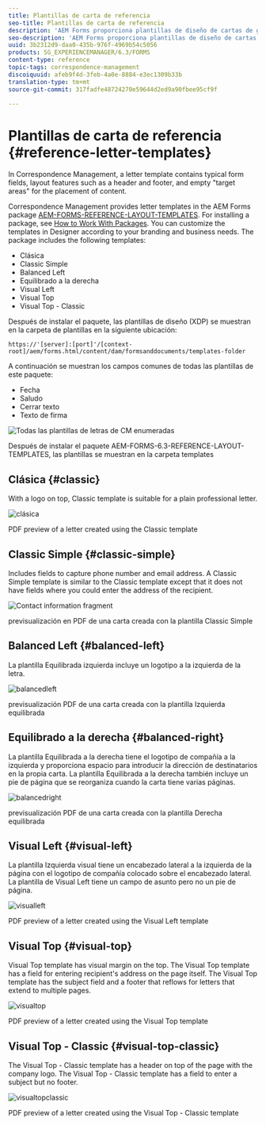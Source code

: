 ```yaml
---
title: Plantillas de carta de referencia
seo-title: Plantillas de carta de referencia
description: 'AEM Forms proporciona plantillas de diseño de cartas de gestión de correspondencia que puede utilizar para crear cartas rápidamente. '
seo-description: 'AEM Forms proporciona plantillas de diseño de cartas de gestión de correspondencia que puede utilizar para crear cartas rápidamente. '
uuid: 3b2312d9-daa0-435b-976f-4969b54c5056
products: SG_EXPERIENCEMANAGER/6.3/FORMS
content-type: reference
topic-tags: correspondence-management
discoiquuid: afeb9f4d-3feb-4a0e-8884-e3ec1309b33b
translation-type: tm+mt
source-git-commit: 317fadfe48724270e59644d2ed9a90fbee95cf9f

---
```



# Plantillas de carta de referencia {#reference-letter-templates}

In Correspondence Management, a letter template contains typical form fields, layout features such as a header and footer, and empty &quot;target areas&quot; for the placement of content.

Correspondence Management provides letter templates in the AEM Forms package [AEM-FORMS-REFERENCE-LAYOUT-TEMPLATES](https://www.adobeaemcloud.com/content/marketplace/marketplaceProxy.html?packagePath=/content/companies/public/adobe/packages/cq630/fd/AEM-FORMS-6.3-REFERENCE-LAYOUT-TEMPLATES). For installing a package, see [How to Work With Packages](/help/sites-administering/package-manager.md). You can customize the templates in Designer according to your branding and business needs. The package includes the following templates:

* Clásica
* Classic Simple
* Balanced Left
* Equilibrado a la derecha
* Visual Left
* Visual Top
* Visual Top - Classic

Después de instalar el paquete, las plantillas de diseño (XDP) se muestran en la carpeta de plantillas en la siguiente ubicación:

`https://'[server]:[port]'/[context-root]/aem/forms.html/content/dam/formsanddocuments/templates-folder`

A continuación se muestran los campos comunes de todas las plantillas de este paquete:

* Fecha
* Saludo
* Cerrar texto
* Texto de firma

![Todas las plantillas de letras de CM enumeradas](assets/templatescorrespondence.png)

Después de instalar el paquete AEM-FORMS-6.3-REFERENCE-LAYOUT-TEMPLATES, las plantillas se muestran en la carpeta templates

## Clásica {#classic}

With a logo on top, Classic template is suitable for a plain professional letter.

![clásica](assets/classic.png)

PDF preview of a letter created using the Classic template

## Classic Simple {#classic-simple}

Includes fields to capture phone number and email address. A Classic Simple template is similar to the Classic template except that it does not have fields where you could enter the address of the recipient.

![Contact information fragment](assets/classicsimple.png)

previsualización en PDF de una carta creada con la plantilla Classic Simple

## Balanced Left {#balanced-left}

La plantilla Equilibrada izquierda incluye un logotipo a la izquierda de la letra.

![balancedleft](assets/balancedleft.png)

previsualización PDF de una carta creada con la plantilla Izquierda equilibrada

## Equilibrado a la derecha {#balanced-right}

La plantilla Equilibrada a la derecha tiene el logotipo de compañía a la izquierda y proporciona espacio para introducir la dirección de destinatarios en la propia carta. La plantilla Equilibrada a la derecha también incluye un pie de página que se reorganiza cuando la carta tiene varias páginas.

![balancedright](assets/balancedright.png)

previsualización PDF de una carta creada con la plantilla Derecha equilibrada

## Visual Left {#visual-left}

La plantilla Izquierda visual tiene un encabezado lateral a la izquierda de la página con el logotipo de compañía colocado sobre el encabezado lateral. La plantilla de Visual Left tiene un campo de asunto pero no un pie de página.

![visualleft](assets/visualleft.png)

PDF preview of a letter created using the Visual Left template

## Visual Top {#visual-top}

Visual Top template has visual margin on the top. The Visual Top template has a field for entering recipient&#39;s address on the page itself. The Visual Top template has the subject field and a footer that reflows for letters that extend to multiple pages.

![visualtop](assets/visualtop.png)

PDF preview of a letter created using the Visual Top template

## Visual Top - Classic {#visual-top-classic}

The Visual Top - Classic template has a header on top of the page with the company logo. The Visual Top - Classic template has a field to enter a subject but no footer.

![visualtopclassic](assets/visualtopclassic.png)

PDF preview of a letter created using the Visual Top - Classic template

